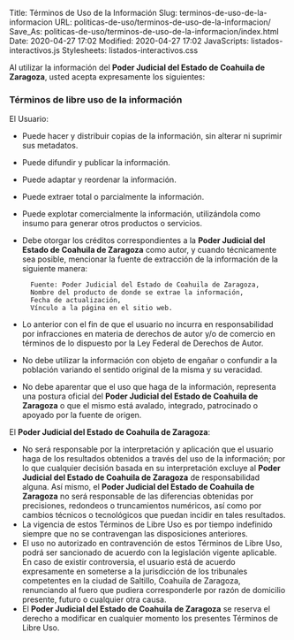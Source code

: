 Title: Términos de Uso de la Información
Slug: terminos-de-uso-de-la-informacion
URL: politicas-de-uso/terminos-de-uso-de-la-informacion/
Save_As: politicas-de-uso/terminos-de-uso-de-la-informacion/index.html
Date: 2020-04-27 17:02
Modified: 2020-04-27 17:02
JavaScripts: listados-interactivos.js
Stylesheets: listados-interactivos.css


Al utilizar la información del **Poder Judicial del Estado de Coahuila de Zaragoza**, usted acepta expresamente los siguientes:

### Términos de libre uso de la información

El Usuario:

* Puede hacer y distribuir copias de la información, sin alterar ni suprimir sus metadatos.
* Puede difundir y publicar la información.
* Puede adaptar y reordenar la información.
* Puede extraer total o parcialmente la información.
* Puede explotar comercialmente la información, utilizándola como insumo para generar otros productos o servicios.
* Debe otorgar los créditos correspondientes a la **Poder Judicial del Estado de Coahuila de Zaragoza** como autor, y cuando técnicamente sea posible, mencionar la fuente de extracción de la información de la siguiente manera:

        Fuente: Poder Judicial del Estado de Coahuila de Zaragoza,
        Nombre del producto de donde se extrae la información,
        Fecha de actualización,
        Vínculo a la página en el sitio web.

* Lo anterior con el fin de que el usuario no incurra en responsabilidad por infracciones en materia de derechos de autor y/o de comercio en términos de lo dispuesto por la Ley Federal de Derechos de Autor.
* No debe utilizar la información con objeto de engañar o confundir a la población variando el sentido original de la misma y su veracidad.
* No debe aparentar que el uso que haga de la información, representa una postura oficial del **Poder Judicial del Estado de Coahuila de Zaragoza** o que el mismo está avalado, integrado, patrocinado o apoyado por la fuente de origen.

El **Poder Judicial del Estado de Coahuila de Zaragoza**:

* No será responsable por la interpretación y aplicación que el usuario haga de los resultados obtenidos a través del uso de la información; por lo que cualquier decisión basada en su interpretación excluye al **Poder Judicial del Estado de Coahuila de Zaragoza** de responsabilidad alguna. Así mismo, el **Poder Judicial del Estado de Coahuila de Zaragoza** no será responsable de las diferencias obtenidas por precisiones, redondeos o truncamientos numéricos, así como por cambios técnicos o tecnológicos que puedan incidir en tales resultados.
* La vigencia de estos Términos de Libre Uso es por tiempo indefinido siempre que no se contravengan las disposiciones anteriores.
* El uso no autorizado en contravención de estos Términos de Libre Uso, podrá ser sancionado de acuerdo con la legislación vigente aplicable. En caso de existir controversia, el usuario está de acuerdo expresamente en someterse a la jurisdicción de los tribunales competentes en la ciudad de Saltillo, Coahuila de Zaragoza, renunciando al fuero que pudiera corresponderle por razón de domicilio presente, futuro o cualquier otra causa.
* El **Poder Judicial del Estado de Coahuila de Zaragoza** se reserva el derecho a modificar en cualquier momento los presentes Términos de Libre Uso.
